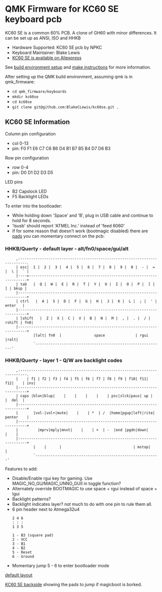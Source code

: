 QMK Firmware for KC60 SE keyboard pcb
========================

 KC60 SE is a common 60% PCB.
 A clone of GH60 with minor differences. 
 It can be set up as ANSI, ISO and HHKB

  * Hardware Supported:  KC60 SE pcb by NPKC
  * Keyboard Maintainer: Blake Lewis
  * [KC60 SE is available on Aliexpress](https://www.aliexpress.com/store/product/Free-shipping-GH60-PCB-KC60-SE-Fully-Programmable-For-DIY-Mechanical-Keyboard-Poker-Faceu-HHKB-Support/429151_32799437588.html?spm=2114.12010608.0.0.2995e5c0hNRgMH)

 See [build environment setup](https://docs.qmk.fm/build_environment_setup.html) and [make instructions](https://docs.qmk.fm/make_instructions.html) for more information.

 After setting up the QMK build environment, assuming qmk is in qmk_firmware:
 * ```cd qmk_firmware/keyboards```
 * ```mkdir kc60se```
 * ```cd kc60se```
 * ```git clone git@github.com:BlakeCLewis/kc60se.git .```

## KC60 SE Information
  Column pin configuration
  * col 0-13
  * pin: F0 F1 E6 C7 C6 B6 D4 B1 B7 B5 B4 D7 D6 B3
   
  Row pin configuration
  * row 0-4
  * pin: D0 D1 D2 D3 D5

  LED pins
  * B2 Capslock LED
  * F5 Backlight LEDs

  To enter into the bootloader:
  * While holding down 'Space' and 'B', plug in USB cable and continue to hold for 8 seconds.
  * 'lsusb' should report 'ATMEL Inc.' instead of 'feed 6060'
  * If for some reason that doesn't work (bootmagic disabled) there are [pads](http://i.imgur.com/i1SU8Fn.jpg) you can momentary connect on the pcb:

  ### HHKB/Querty - default layer - alt/fn0/space/gui/alt
```
     ,--------------------------------------------------------------------------.
     | esc|  1 |  2 |  3 |  4 |  5 |  6 |  7 |  8 |  9 |  0 |  - |  = |  \ |  ` |
     |----=---------------------------------------------------------------------+
     | tab   |  Q |  W |  E |  R |  T |  Y |  U |  I |  O |  P |  [ |  ] | bksp |
     |--------------------------------------------------------------------------+
     | ctrl   |  A |  S |  D |  F |  G |  H |  J |  K |  L |  ; |  ' |  enter   |
     |--------------------------------------------------------------------------+
     | lshift   |  Z |  X |  C |  V |  B |  N |  M |  , |  . |  / | rshift | fn0|
     |--------------------------------------------------------------------------+
             |lalt| fn0  |               space              | rgui  |ralt|
             `-----------------------------------------------------------'
```
  ### HHKB/Querty - layer 1 - Q/W are backlight codes

```
     ,--------------------------------------------------------------------------.
     |    | f1 | f2 | f3 | f4 | f5 | f6 | f7 | f8 | f9 | f10| f11| f12|    | ins|
     |--------------------------------------------------------------------------+
     | caps |blon|blup|    |    |    |    |    | psc|slck|paus| up |    |  del  |
     |--------------------------------------------------------------------------+
     |       |vol-|vol+|mute|    |    | *  | /  |home|pgup|left|rite| penter    |
     |--------------------------------------------------------------------------+
     |         |mprv|mply|mnxt|    |    | +  | -  |end |pgdn|down|         |    |
     |--------------------------------------------------------------------------+
             |    |      |                                 | mstop|    |
             `---------------------------------------------------------'
``` 
  Features to add:
  *   Disable/Enable rgui key for gaming. Use MAGIC_NO_GU/MAGIC_UNNO_GUII in toggle function?
  * Alternately override BOOTMAGIC to use space + rgui instead of space + lgui
  * Backlight patterns?
  * Backlight indicates layer? not much to do with one pin to rule them all.
  * 6 pin header next to Atmega32u4 
    ```
    2 4 6
    : : :
    1 3 5

    1 - B3 (square pad)
    2 - VCC
    3 - B1
    4 - B2
    5 - Reset
    6 - Ground
    ```
  * Momentary jump 5 - 6 to enter bootloader mode


  [default layout](http://i.imgur.com/Y2xLF59.png)
  
  [KC60 SE backside](http://i.imgur.com/yrtG6N0.png) showing the pads to jump if magicboot is borked.
